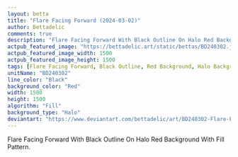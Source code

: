 ```yaml
---
layout: betta
title: "Flare Facing Forward (2024-03-02)"
author: Bettadelic
comments: true
description: "Flare Facing Forward With Black Outline On Halo Red Background With Fill Pattern."
actpub_featured_image: "https://bettadelic.art/static/bettas/BD240302.jpg"
actpub_featured_image_width: 1500
actpub_featured_image_height: 1500
tags: [Flare Facing Forward, Black Outline, Red Background, Halo Background Pattern, Fill Pattern, March 2024]
unitName: "BD240302"
line_color: "Black"
background_color: "Red"
width: 1500
height: 1500
algorithm: "Fill"
background_type: "Halo"
deviantart: "https://www.deviantart.com/bettadelic/art/BD240302-Flare-Facing-Forward-2024-03-02-1027078377"
---
```


Flare Facing Forward With Black Outline On Halo Red Background With Fill Pattern.
